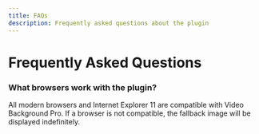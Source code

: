 ```yaml
---
title: FAQs
description: Frequently asked questions about the plugin
---
```


# Frequently Asked Questions

### What browsers work with the plugin?

All modern browsers and Internet Explorer 11 are compatible with Video Background Pro. If a browser is not compatible, the fallback image will be displayed indefinitely.